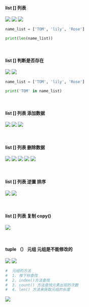 ####  list []  列表  
![](https://img2020.cnblogs.com/blog/2113686/202111/2113686-20211111144441507-2037574605.png)
![](https://img2020.cnblogs.com/blog/2113686/202111/2113686-20211111144447532-953131958.png)
![](https://img2020.cnblogs.com/blog/2113686/202111/2113686-20211111144453683-2039238131.png)
```py
name_list = ['TOM', 'lily', 'Rose']

print(len(name_list))
```

<br />

####  list [] 判断是否存在
![](https://img2020.cnblogs.com/blog/2113686/202111/2113686-20211111145208287-720360687.png)
![](https://img2020.cnblogs.com/blog/2113686/202111/2113686-20211111145215443-1414568889.png)
```py
name_list = ['TOM', 'lily', 'Rose']

print('TOM' in name_list)
```

<br />

####  list [] 列表 添加数据
![](https://img2020.cnblogs.com/blog/2113686/202111/2113686-20211111152317479-480921384.png)
![](https://img2020.cnblogs.com/blog/2113686/202111/2113686-20211111152323666-592567437.png)
![](https://img2020.cnblogs.com/blog/2113686/202111/2113686-20211111152330023-1697064190.png)

<br />

####  list [] 列表 删除数据
![](https://img2020.cnblogs.com/blog/2113686/202111/2113686-20211111153709220-714039542.png)
![](https://img2020.cnblogs.com/blog/2113686/202111/2113686-20211111153715390-408020833.png)
![](https://img2020.cnblogs.com/blog/2113686/202111/2113686-20211111153722308-1129144236.png)
![](https://img2020.cnblogs.com/blog/2113686/202111/2113686-20211111153729896-1833128271.png)
![](https://img2020.cnblogs.com/blog/2113686/202111/2113686-20211111153736166-1857560782.png)

<br />

####  list [] 列表 逆置  排序
![](https://img2020.cnblogs.com/blog/2113686/202111/2113686-20211111154943606-2063766428.png)
![](https://img2020.cnblogs.com/blog/2113686/202111/2113686-20211111154951330-1755496109.png)

<br />

####  list [] 列表 复制 copy()
![](https://img2020.cnblogs.com/blog/2113686/202111/2113686-20211111155600514-1573765626.png)

<br />

####  tuple （） 元组  元组是不能修改的
![](https://img2020.cnblogs.com/blog/2113686/202111/2113686-20211115160633891-290025646.png)
![](https://img2020.cnblogs.com/blog/2113686/202111/2113686-20211115161359534-1192171585.png)
```py
#  元组的方法
#  1. 按下标查找
#  2. index()方法查找
#  3. count() 方法查找元素出现的次数
#  4. len() 方法来获取元组的长度
```
![](https://img2020.cnblogs.com/blog/2113686/202111/2113686-20211115164142271-2088338273.png)